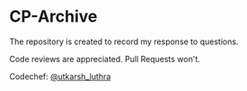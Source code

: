 # CP-Archive
The repository is created to record my response to questions.

Code reviews are appreciated.
Pull Requests won't.

Codechef: [@utkarsh_luthra](https://www.codechef.com/utkarsh_luthra)
